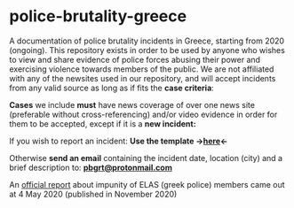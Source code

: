 # police-brutality-greece
A documentation of police brutality incidents in Greece, starting from 2020 (ongoing). This repository exists in order to be used by anyone who wishes to view and share evidence of police forces abusing their power and exercising violence towards members of the public. 
  We are not affiliated with any of the newsites used in our repository, and will accept incidents from any valid source as long as if fits the **case criteria**:
  
**Cases** we include **must** have news coverage of over one news site (preferable without cross-referencing) and/or video evidence in order for them to be accepted, except if it is a **new incident:** 

If you wish to report an incident:
**Use the template ->[here](https://github.com/pb-gr/police-brutality-greece/issues/new?assignees=&labels=&template=new-incident-report.md&title=%5BNEW+INCIDENT%5D%5BLOCATION%5D%5BDATE%5D)<-**  
  
Otherwise **send an email** containing the incident date, location (city) and a brief description to:
**pbgrt@protonmail.com** 
  

An [official report](https://www.reader.gr/news/koinonia/343069/ekthesi-epitropis-alivizatoy-gia-astynomiki-atimorisia-aprothymia-merolipsia) about impunity of ELAS (greek police) members came out at 4 May 2020 (published in November 2020) 


